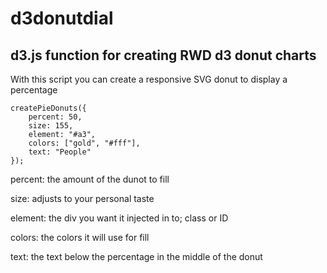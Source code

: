 # d3donutdial
## d3.js function for creating RWD d3 donut charts

With this script you can create a responsive SVG donut to display a percentage

    createPieDonuts({
        percent: 50,
        size: 155,
        element: "#a3",
        colors: ["gold", "#fff"],
        text: "People"
    });

percent: the amount of the dunot to fill

size: adjusts to your personal taste

element: the div you want it injected in to; class or ID

colors: the colors it will use for fill

text: the text below the percentage in the middle of the donut
